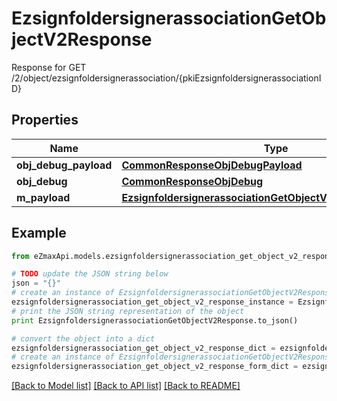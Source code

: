 # EzsignfoldersignerassociationGetObjectV2Response

Response for GET /2/object/ezsignfoldersignerassociation/{pkiEzsignfoldersignerassociationID}

## Properties
Name | Type | Description | Notes
------------ | ------------- | ------------- | -------------
**obj_debug_payload** | [**CommonResponseObjDebugPayload**](CommonResponseObjDebugPayload.md) |  | 
**obj_debug** | [**CommonResponseObjDebug**](CommonResponseObjDebug.md) |  | [optional] 
**m_payload** | [**EzsignfoldersignerassociationGetObjectV2ResponseMPayload**](EzsignfoldersignerassociationGetObjectV2ResponseMPayload.md) |  | 

## Example

```python
from eZmaxApi.models.ezsignfoldersignerassociation_get_object_v2_response import EzsignfoldersignerassociationGetObjectV2Response

# TODO update the JSON string below
json = "{}"
# create an instance of EzsignfoldersignerassociationGetObjectV2Response from a JSON string
ezsignfoldersignerassociation_get_object_v2_response_instance = EzsignfoldersignerassociationGetObjectV2Response.from_json(json)
# print the JSON string representation of the object
print EzsignfoldersignerassociationGetObjectV2Response.to_json()

# convert the object into a dict
ezsignfoldersignerassociation_get_object_v2_response_dict = ezsignfoldersignerassociation_get_object_v2_response_instance.to_dict()
# create an instance of EzsignfoldersignerassociationGetObjectV2Response from a dict
ezsignfoldersignerassociation_get_object_v2_response_form_dict = ezsignfoldersignerassociation_get_object_v2_response.from_dict(ezsignfoldersignerassociation_get_object_v2_response_dict)
```
[[Back to Model list]](../README.md#documentation-for-models) [[Back to API list]](../README.md#documentation-for-api-endpoints) [[Back to README]](../README.md)


